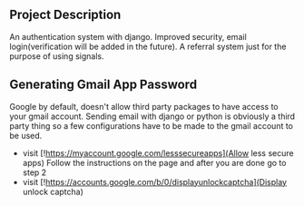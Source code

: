 ## Project Description

An authentication system with django. Improved security, email login(verification will be added in the future).
A referral system just for the purpose of using signals.

## Generating Gmail App Password
Google by default, doesn't allow third party packages to have access to your gmail account. Sending email with django or python is obviously a third party thing so a few configurations have to be made to the gmail account to be used.

* visit [!https://myaccount.google.com/lesssecureapps](Allow less secure apps)
Follow the instructions on the page and after you are done go to step 2
* visit [!https://accounts.google.com/b/0/displayunlockcaptcha](Display unlock captcha)